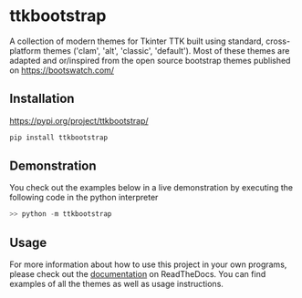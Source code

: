 # ttkbootstrap
A collection of modern themes for Tkinter TTK built using standard, cross-platform themes ('clam', 'alt', 'classic', 'default'). 
Most of these themes are adapted and or/inspired from the open source bootstrap themes published on https://bootswatch.com/  

## Installation
https://pypi.org/project/ttkbootstrap/
```python
pip install ttkbootstrap
```

## Demonstration
You check out the examples below in a live demonstration by executing the following code in the python interpreter
```python
>> python -m ttkbootstrap
```

## Usage
For more information about how to use this project in your own programs, please check out the [documentation](https://ttkbootstrap.readthedocs.io/en/latest/) on ReadTheDocs. You can find examples of all the themes as well as usage instructions.
